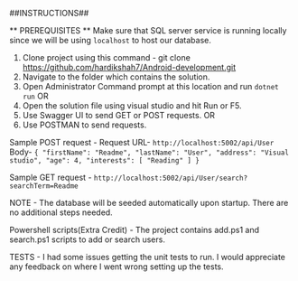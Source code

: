 ##INSTRUCTIONS##

** PREREQUISITES **
Make sure that SQL server service is running locally since we will be using `localhost` to host our database.

1. Clone project using this command - git clone https://github.com/hardikshah7/Android-development.git
2. Navigate to the folder which contains the solution.
3. Open Administrator Command prompt at this location and run `dotnet run`
    OR
3. Open the solution file using visual studio and hit Run or F5.
4. Use Swagger UI to send GET or POST requests.
	OR
4. Use POSTMAN to send requests.

Sample POST request - 
Request URL- `http://localhost:5002​/api​/User`
Body-
`{
  "firstName": "Readme",
  "lastName": "User",
  "address": "Visual studio",
  "age": 4,
  "interests": [
    "Reading"
  ]
}`

Sample GET request - 
`http://localhost:5002/api/User/search?searchTerm=Readme`

NOTE - The database will be seeded automatically upon startup. There are no additional steps needed.

Powershell scripts(Extra Credit) -
The project contains add.ps1 and search.ps1 scripts to add or search users.

TESTS - 
I had some issues getting the unit tests to run. I would appreciate any feedback on where I went wrong setting up the tests.

